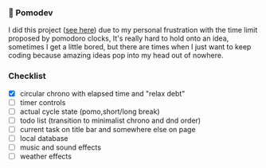 ### 🍅 Pomodev
I did this project ([see here](https://elloramir.github.io/pomodev/)) due to my personal frustration with the time limit proposed by pomodoro clocks,
It's really hard to hold onto an idea, sometimes I get a little bored, but there are times when I just want to keep coding because amazing ideas pop into my head out of nowhere.

### Checklist
- [x] circular chrono with elapsed time and "relax debt"
- [ ] timer controls
- [ ] actual cycle state (pomo,short/long break)
- [ ] todo list (transition to minimalist chrono and dnd order)
- [ ] current task on title bar and somewhere else on page
- [ ] local database
- [ ] music and sound effects
- [ ] weather effects